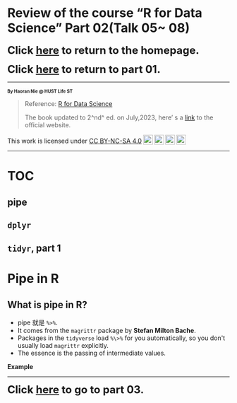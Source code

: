 # Review of the course “R for Data Science” Part 02(Talk 05~ 08)

**<font size = 5>Click [here](./index.html) to return to the homepage.</font>**

**<font size = 5>Click [here](./REVIEW_01.html) to return to part 01.</font>**

---

<font size = 1>**By Haoran Nie @ HUST Life ST**</font>

> Reference: [R for Data Science](https://r4ds.had.co.nz)
>
> The book updated to 2^nd^ ed. on July,2023, here’ s a [link](https://r4ds.hadley.nz) to the official website.

<p xmlns:cc="http://creativecommons.org/ns#" >This work is licensed under <a href="http://creativecommons.org/licenses/by-nc-sa/4.0/?ref=chooser-v1" target="_blank" rel="license noopener noreferrer" style="display:inline-block;">CC BY-NC-SA 4.0<img style="height:22px!important;margin-left:3px;vertical-align:text-bottom;" src="https://mirrors.creativecommons.org/presskit/icons/cc.svg?ref=chooser-v1"><img style="height:22px!important;margin-left:3px;vertical-align:text-bottom;" src="https://mirrors.creativecommons.org/presskit/icons/by.svg?ref=chooser-v1"><img style="height:22px!important;margin-left:3px;vertical-align:text-bottom;" src="https://mirrors.creativecommons.org/presskit/icons/nc.svg?ref=chooser-v1"><img style="height:22px!important;margin-left:3px;vertical-align:text-bottom;" src="https://mirrors.creativecommons.org/presskit/icons/sa.svg?ref=chooser-v1"></a></p>

---

# TOC

## pipe

## `dplyr`

## `tidyr`, part 1

# Pipe in R

## What is pipe in R?

-   pipe 就是 `%>%`.
-   It comes from the `magrittr` package by **Stefan Milton Bache**.
-   Packages in the `tidyverse` load `%\>%` for you automatically, so you don't usually load `magrittr` explicitly.
-   The essence is the passing of intermediate values.

**Example**



---

**<font size = 5>Click [here](./REVIEW_03.html) to go to part 03.</font>**